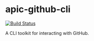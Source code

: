 # apic-github-cli

[![Build Status](https://travis.ibm.com/delisle/apic-github-cli.svg?branch=master)](https://travis.ibm.com/delisle/apic-github-cli)

A CLI toolkit for interacting with GitHub.
